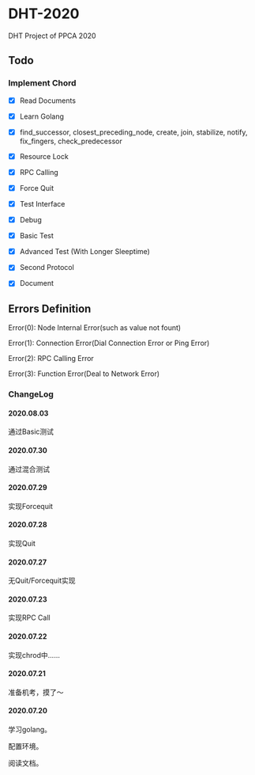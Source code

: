 # DHT-2020
DHT Project of PPCA 2020

## Todo

### Implement Chord

- [x] Read Documents

- [X] Learn Golang

- [x] find_successor, closest_preceding_node, create, join, stabilize, notify, fix_fingers, check_predecessor

- [x] Resource Lock

- [x] RPC Calling

- [x] Force Quit

- [x] Test Interface

- [x] Debug

- [x] Basic Test

- [x] Advanced Test (With Longer Sleeptime)

- [x] Second Protocol

- [x] Document

## Errors Definition

Error(0): Node Internal Error(such as value not fount)

Error(1): Connection Error(Dial Connection Error or Ping Error)

Error(2): RPC Calling Error

Error(3): Function Error(Deal to Network Error)

### ChangeLog

#### 2020.08.03

通过Basic测试

#### 2020.07.30

通过混合测试

#### 2020.07.29

实现Forcequit

#### 2020.07.28

实现Quit

#### 2020.07.27

无Quit/Forcequit实现

#### 2020.07.23

实现RPC Call

#### 2020.07.22

实现chrod中......

#### 2020.07.21

准备机考，摸了～

#### 2020.07.20

学习golang。

配置环境。

阅读文档。